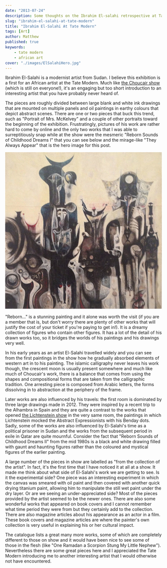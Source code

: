 ```yaml
---
date: "2013-07-24"
description: Some thoughts on the Ibrahim El-salahi retrospective at Tate Modern.
slug: "ibrahim-el-salahi-at-tate-modern" 
title: "Ibrahim El-Salahi At Tate Modern"
tags: [Art]
author: Matthew
published: true
keywords:
    - tate modern
    - african art
cover: "./images/ElSalahiHero.jpg"
---
```


Ibrahim El-Salahi is a modernist artist from Sudan. I believe this exhibition is a first for an African artist at the Tate Modern. Much like [the Choucair show](choucair-at-tate-modern) (which is still on everyone!), it's an engaging but too short introduction to an interesting artist that you have probably never heard of.

The pieces are roughly divided between large blank and white ink drawings that are mounted on multiple panels and oil paintings in earthy colours that depict abstract scenes. There are one or two pieces that buck this trend, such as "Portrait of Mrs. McKelvey" and a couple of other portraits toward the beginning of the exhibition. Frustratingly, pictures of his work are rather hard to come by online and the only two works that I was able to surreptitiously snap while at the show were the mesmeric "Reborn Sounds of Childhood Dreams I" that you can see below and the mirage-like "They Always Appear" that is the hero image for this post.

![](./images/el-salahi-reborn-dreams.jpg)

"Reborn..." is a stunning painting and it alone was worth the visit (if you are a member that is, but don't worry there are plenty of other works that will justify the cost of your ticket if you're paying to get in!). It is a dreamy collection of figures who contain other figures. It has a lot of the detail of his drawn works too, so it bridges the worlds of his paintings and his drawings very well.

In his early years as an artist El-Salahi travelled widely and you can see from the first paintings in the show how he gradually absorbed elements of western art in to his painting. The islamic calligraphy never leaves his work though, the crescent moon is usually present somewhere and much like much of Choucair's work, there is a balance that comes from using the shapes and compositional forms that are taken from the calligraphic tradition. One arresting piece is composed from Arabic letters, the forms dissolving in to abstraction at the periphery of the frame.

Later works are also influenced by his travels: the first room is dominated by three large drawings made in 2012. They were inspired by a recent trip to the Alhambra in Spain and they are quite a contrast to the works that opened [the Lichtenstein show](lichtenstein-at-tate-modern) in the very same room, the paintings in which Lichtenstein mocked the Abstract Expressionists with his Benday dots. Sadly, some of the works are also influenced by El-Salahi's time as a political prisoner in Sudan and the works from the subsequent period in exile in Qatar are quite mournful. Consider the fact that "Reborn Sounds of Childhood Dreams II" from the mid 1980s is a black and white drawing filled with gaunt and haunting figures rather than the coloured and mystical figures of the earlier painting.

A large number of the pieces in show are labelled as "from the collection of the artist". In fact, it's the first time that I have noticed it at all at a show. It made me think about what side of El-Salahi's work we are getting to see. Is it the experimental side? One piece was an interesting experiment in which the canvas was smeared with oil paint and then covered with another quick drying titanium paint, allowing him to manipulate the still wet paint under the dry layer. Or are we seeing an under-appreciated side? Most of the pieces provided by the artist seemed to be the newer ones. There are also some wonderful works that appeared on book covers and I cannot remember what time period they were from but they certainly add to the collection. There are also magazine articles about his appearance as an actor in a film. These book covers and magazine articles are where the painter's own collection is very useful in explaining his or her cultural impact.

The catalogue lists a great many more works, some of which are completely different to those on show and it would have been nice to see some of those in the flesh (like "One Ramadan a Scorpion Stung My Little Nephew"). Nevertheless there are some great pieces here and I appreciated the Tate Modern introducing me to another interesting artist that I would otherwise not have encountered.
